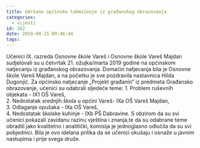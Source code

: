 ```yaml
---
title: Održano opčinsko takmičenje iz građanskog obrazovanja
categories:
  - vijesti
id: 262
date: 2019-04-15 09:46:44
tags:
---
```


Učenici IX. razreda Osnovne škole Vareš i Osnovne škole Vareš Majdan sudjelovali su u četvrtak 21. ožujka/marta 2019 godine na općinskom natjecanju iz građanskog obrazovanja. Domaćin natjecanja bila je Osnovne škole Vareš Majdan, a na početku je sve pozdravila nastavnica Hilda Dugonjić.
Za općinsko natjecanje „Projekt građanin“ iz predmeta Građansko obrazovanje, učenici su odabrali sljedeće teme:
1\. Problem ruševnih objekata - IX1 OŠ Vareš,  
2\. Nedostatak srednjih škola u općini Vareš- IXa OŠ Vareš Majdan,  
3\. Odlaganje opušaka - IXa OŠ Vareš,  
4\. Nedostatak školske kuhinje - IXb PŠ Dabravine.
S obzirom da su svi učenici pokazali zavidanu razinu vještina i znanja,te da su odabrane teme obradili jako kvalitetno i analitički, komisija je jednoglasno odlučila da su svi pobjednici. Bila je ovo idelana prilika da se učenici okušaju i osnaže u javnim nastupima i prije svega druže.